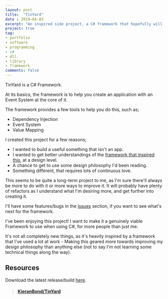 ```yaml
---
layout: post
title:  "TinYard"
date : 2019-04-03
excerpt: "An inspired side project, a C# framework that hopefully will be useful one day."
project: true
tag:
- portfolio
- software
- programming
- c#
- dll
- library
- framework
comments: false
---
```


<!--
{% capture images %}
	https://kieranbond.github.io/assets/img/portfolio/TinYard/Logo.png
{% endcapture %}
{% include gallery images=images caption="TinYard Logo" %}
-->

TinYard is a C# Framework.

At its basics, the framework is to help you create an application with an Event System at the core of it.

The framework provides a few tools to help you do this, such as;

* Dependency Injection
* Event System
* Value Mapping

I created this project for a few reasons;

* I wanted to build a useful something that isn't an app.
* I wanted to get better understandings of the <a href="https://github.com/robotlegs-sharp/robotlegs-sharp-framework">framework that inspired this</a>, at a design level.
* A chance to get to use some design philosophy I'd been reading.
* Something different, that requires lots of continuous love.
	
This seems to be quite a long-term project to me, as I'm sure there'll always be more to do with it or more ways to improve it. It will probably have plenty of refactors as I understand what I'm desiring more, and get further into creating it.

I'll have some features/bugs in the <a href="https://github.com/KieranBond/TinYard/issues">issues</a> section, if you want to see what's next for the framework.

I've been enjoying this project! I want to make it a genuinely viable Framework to use when using C#, for more people than just me.

It's not all completely new things, as it's heavily inspired by a framework that I've used a lot at work - Making this geared more towards improving my design philosophy than anything else (not to say I'm not learning some technical things along the way).



<!-- 
Logo courtesy of <a href="http://www.jamielaurence.co.uk/">Jamie Laurence</a>.
-->

<h2> Resources </h2>

Download the latest release/build <a href="https://github.com/KieranBond/TinYard/releases">here</a>.

<blockquote class="embedly-card" data-card-controls="0"><h4><a href="https://github.com/KieranBond/TinYard">KieranBond/TinYard</a></h4></blockquote>
<script async src="//cdn.embedly.com/widgets/platform.js" charset="UTF-8"></script>
